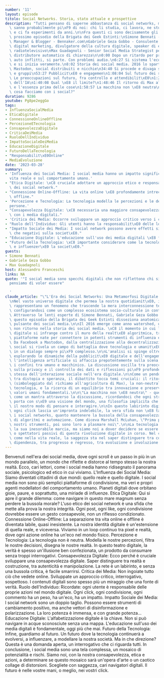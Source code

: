 ```yaml
---
number: '11'
layout: episode
titolo: Social Networks. Storia, stato attuale e prospettive
description: "Tutti pensano di saperne abbastanza di social networks, ma alcuni ne\
  \ sanno probabilmente pi\xF9 di noi: chi li studia, ci lavora, ne studia i dati\
  \ e ci fa esperimenti da anni.\n\nFra questi ci sono decisamente gli ospiti del\
  \ prossimo episodio della Brigata dei Geek Estinti:\nSimone Bennati - Social Media\
  \ Manager & Blogger - Bennaker.com\nGabriele Geza Gobbo - Consulente e docente in\
  \ digital marketing, divulgatore della cultura digitale, speaker di eventi e conduttore\
  \ radiotelevisivo\nMax Guadagnoli - Senior Social Media Strategist per ripicca e\
  \ distributore automatico di chiarezza\n\n0:00 Dopo un ritardo per problemi audio\
  \ auto inflitti, si parte. Con problemi audio.\n6:27 Si sistema l'eco assassino\
  \ e si inizia veramente.\n8:02 Storia dei social media. 2016 lo spartiacque.\n22:10\
  \ Mastodon, social distribuiti e nicchie\n34:40 Si procede e divaga su social, comunit\xE0\
  \ e gruppi\n53:27 Pubblicit\xE0 e engagemen\n1:08:04 Sul futuro dei social\n1:20:00\
  \ Le preoccupazioni sul futuro, fra controllo e attendibilit\xE0\n1:27:40 Sull'esplosione\
  \ dell'IA\n1:40:08 Qual \xE8 il limite?\n1:48:46 Il ritorno di Max all'agricoltura\
  \ e l'essenza prima delle cose\n1:58:57 La macchina non \xE8 neutra\n2:14:42 E quindi,\
  \ cosa facciamo con i social?"
duration: 9286
youtube: Pg8pe2eggGo
tags:
- InfluenzaSocialMedia
- EticaDigitale
- ConnessioneOnlineOffline
- PercezioneETecnologia
- ConsapevolezzaDigitale
- CriticaDeiMedia
- RuoloDellIndividuo
- ImpattoSocialeDeiMedia
- EducazioneDigitale
- FuturoDellaTecnologia
- "Responsabilit\xE0Online"
- MediaEvoluzione
date: '2023-03-28'
summary:
- 'Influenza dei Social Media: I social media hanno un impatto significativo sulla
  vita reale e sul comportamento umano.'
- "Etica Digitale: \xC8 cruciale adottare un approccio etico e responsabile nell'uso\
  \ dei social network."
- "Connessione Online-Offline: La vita online \xE8 profondamente intrecciata con quella\
  \ offline."
- 'Percezione e Tecnologia: La tecnologia modella le percezioni e le decisioni delle
  persone.'
- "Consapevolezza Digitale: \xC8 necessaria una maggiore consapevolezza nell'interazione\
  \ con i media digitali."
- 'Critica dei Media: Occorre sviluppare un approccio critico verso i contenuti digitali.'
- "Ruolo dell'Individuo: Gli utenti hanno la responsabilit\xE0 delle loro azioni online."
- "Impatto Sociale dei Media: I social network possono avere effetti sia positivi\
  \ che negativi sulla societ\xE0."
- "Educazione Digitale: L'educazione sull'uso dei media digitali \xE8 fondamentale."
- "Futuro della Tecnologia: \xC8 importante considerare come la tecnologia evolver\xE0\
  \ e influenzer\xE0 la societ\xE0."
guests:
- Simone Bennati
- Gabriele Geza Gobbo
- Max Guadagnoli
host: Alessandro Franceschi
links: NA
quote: '"I social media sono specchi digitali che non riflettono chi siamo, ma chi
  pensiamo di voler essere"

  '
claude_article: "\"L'Era dei Social Networks: Una Metamorfosi Digitale in Corso\"\n\
  \nNel vasto universo digitale che permea la nostra quotidianit\xE0, i social networks\
  \ rappresentano un fenomeno che trascende la mera interconnessione tecnologica,\
  \ configurandosi come un complesso ecosistema socio-culturale in continua evoluzione.\
  \ Attraverso le lenti esperte di Simone Bennati, Gabriele Geza Gobbo e Max Guadagnoli,\
  \ questo episodio della Brigata dei Geek Estinti disseziona anatomicamente il corpo\
  \ pulsante dei social media.\n\nIl 2016 emerge come anno watershed, un punto di\
  \ non ritorno nella storia dei social media. \xC8 il momento in cui l'innocenza\
  \ digitale si infrange contro il muro della realt\xE0 algoritmica, trasformando\
  \ piattaforme nate per connettere in potenti strumenti di influenza e manipolazione.\
  \ Da Facebook a Mastodon, dalla centralizzazione alla decentralizzazione, il panorama\
  \ social si rivela un campo di battaglia dove tecnologia e umanit\xE0 si confrontano\
  \ in un dialogo sempre pi\xF9 complesso.\n\nL'analisi si spinge oltre la superficie,\
  \ esplorando le dinamiche della pubblicit\xE0 digitale e dell'engagement, mentre\
  \ l'intelligenza artificiale si affaccia prepotentemente sulla scena, ridefinendo\
  \ i confini tra umano e macchinico. La discussione oscilla tra preoccupazioni concrete\
  \ sulla privacy e il controllo dei dati e riflessioni pi\xF9 profonde sulla natura\
  \ stessa dell'interazione sociale nell'era digitale.\n\nCome un pendolo che oscilla\
  \ tra distopia e speranza, il dibattito tocca temi cruciali: il ritorno alle radici\
  \ (simboleggiato dal richiamo all'agricoltura di Max), la non-neutralit\xE0 della\
  \ tecnologia, e la ricerca di un equilibrio tra innovazione e preservazione dei\
  \ valori umani fondamentali.\n\n\"La macchina non \xE8 neutra\" - questa frase risuona\
  \ come un mantra attraverso la discussione, ricordandoci che ogni strumento tecnologico\
  \ porta con s\xE9 una visione del mondo, una filosofia implicita che plasma silenziosamente\
  \ il nostro modo di pensare e interagire.\n\nIn questo labirinto digitale, dove\
  \ ogni click lascia un'impronta indelebile, la vera sfida non \xE8 tanto navigare\
  \ i social networks, quanto mantenere la bussola della consapevolezza in un oceano\
  \ di algoritmi e automazione. Come diceva Marshall McLuhan, \"Prima plasmiamo i\
  \ nostri strumenti, poi sono loro a plasmare noi\".\n\nLa tecnologia sociale continua\
  \ la sua inesorabile marcia, ma siamo noi a dover decidere se essere attori consapevoli\
  \ o spettatori passivi di questa rivoluzione digitale in corso. Nel cyberspazio,\
  \ come nella vita reale, la saggezza sta nel saper distinguere tra connessione e\
  \ dipendenza, tra progresso e regresso, tra evoluzione e involuzione.\n"
---
```

Benvenuti nell'era dei social media, dove ogni scroll è un passo in più in un mondo parallelo, un mondo che riflette e distorce al tempo stesso la nostra realtà. Ecco, cari lettori, come i social media hanno ridisegnato il panorama sociale, psicologico ed etico in cui viviamo.
L'Influenza dei Social Media: Siamo diventati cittadini di due mondi: quello reale e quello digitale. I social media non sono più semplici piattaforme di condivisione, ma veri e propri agenti modellatori del comportamento umano. Pianeti digitali dove orbitano gioie, paure, e soprattutto, una miriade di influenze.
Etica Digitale: Qui si apre il grande dilemma: come navigare in questo mare magnum senza perdere la bussola morale? L'uso etico dei social network è una sfida che mette alla prova la nostra integrità. Ogni post, ogni like, ogni condivisione dovrebbe essere un gesto consapevole, non un riflesso condizionato.
Connessione Online-Offline: La separazione tra vita online e offline è diventata labile, quasi inesistente. La nostra identità digitale è un'estensione di quella reale, e viceversa. Viviamo in un loop continuo tra pixel e realtà, dove ogni azione online ha un'eco nel mondo fisico.
Percezione e Tecnologia: La tecnologia non è neutra. Modella le nostre percezioni, filtra le nostre decisioni, disegna le nostre realtà. In questo teatro digitale, la verità è spesso un'illusione ben confezionata, un prodotto da consumare senza troppi interrogativi.
Consapevolezza Digitale: Ecco perché è cruciale sviluppare una consapevolezza digitale. Saper distinguere tra realtà e costruzione, tra autenticità e manipolazione. La rete è un labirinto, e senza una bussola critica, è facile smarrirsi.
Critica dei Media: Non ingoiate tutto ciò che vedete online. Sviluppate un approccio critico, interrogativo, sospettoso. I contenuti digitali sono spesso più un miraggio che una fonte di verità.
Ruolo dell'Individuo: Ricordate: ogni utente è responsabile delle proprie azioni nel mondo digitale. Ogni click, ogni condivisione, ogni commento ha un peso, ha un'eco, ha un impatto.
Impatto Sociale dei Media: I social network sono un doppio taglio. Possono essere strumenti di cambiamento positivo, ma anche vettori di disinformazione e polarizzazione. La loro potenza è immensa, e con grande potenza...
Educazione Digitale: L'alfabetizzazione digitale è la chiave. Non si può navigare in acque sconosciute senza una mappa. L'educazione sull'uso dei media digitali è fondamentale, oggi più che mai.
Futuro della Tecnologia: Infine, guardiamo al futuro. Un futuro dove la tecnologia continuerà a evolversi, a influenzare, a modellare la nostra società. Ma in che direzione? Questa è una domanda aperta, un interrogativo che ci riguarda tutti.
In conclusione, i social media sono una tela complessa, un mosaico di potenzialità e rischi. Siamo noi, con la nostra consapevolezza, etica e azioni, a determinare se questo mosaico sarà un'opera d'arte o un caotico collage di distorsioni. Scegliete con saggezza, cari navigatori digitali. Il futuro è nelle vostre mani, o meglio, nei vostri click.